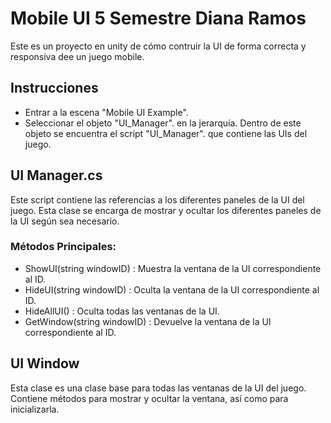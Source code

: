 # Mobile UI 5 Semestre Diana Ramos
Este es un proyecto en unity de cómo contruir la UI de forma correcta y responsiva dee un juego mobile.

## Instrucciones
- Entrar a la escena "Mobile UI Example".
- Seleccionar el objeto "UI_Manager". en la jerarquía. Dentro de este objeto se encuentra el script "UI_Manager". que contiene las UIs del juego.


## UI Manager.cs
Este script contiene las referencias a los diferentes paneles de la UI del juego. Esta clase se encarga de mostrar y ocultar los diferentes paneles de la UI según sea necesario.

### Métodos Principales:
-  ShowUI(string windowID) : Muestra la ventana de la UI correspondiente al ID.
-  HideUI(string windowID) : Oculta la ventana de la UI correspondiente al ID.
-  HideAllUI() : Oculta todas las ventanas de la UI.
-  GetWindow(string windowID) : Devuelve la ventana de la UI correspondiente al ID.

## UI Window
Esta clase es una clase base para todas las ventanas de la UI del juego. Contiene métodos para mostrar y ocultar la ventana, así como para inicializarla.




